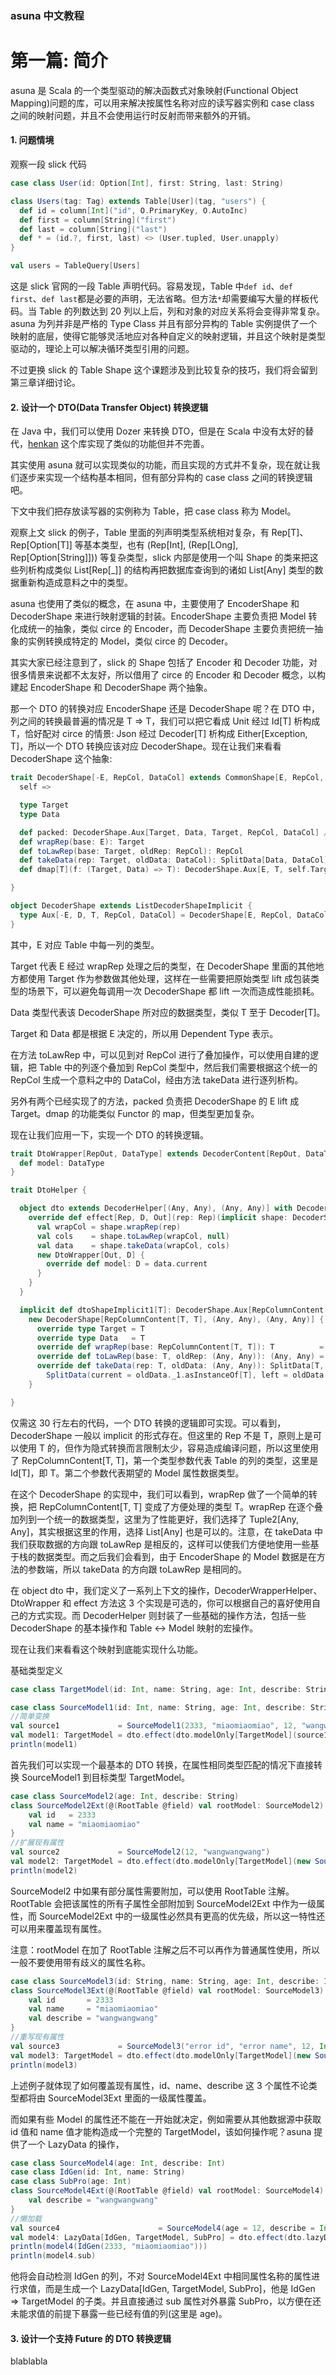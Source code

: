 ### asuna 中文教程

# 第一篇: 简介

asuna 是 Scala 的一个类型驱动的解决函数式对象映射(Functional Object
Mapping)问题的库，可以用来解决按属性名称对应的读写器实例和 case class
之间的映射问题，并且不会使用运行时反射而带来额外的开销。

#### 1. 问题情境

观察一段 slick 代码

```scala
case class User(id: Option[Int], first: String, last: String)

class Users(tag: Tag) extends Table[User](tag, "users") {
  def id = column[Int]("id", O.PrimaryKey, O.AutoInc)
  def first = column[String]("first")
  def last = column[String]("last")
  def * = (id.?, first, last) <> (User.tupled, User.unapply)
}

val users = TableQuery[Users]
```

这是 slick 官网的一段 Table 声明代码。容易发现，Table
中`def id`、`def first`、`def last`都是必要的声明，无法省略。但方法`*`却需要编写大量的样板代码。当
Table 的列数达到 20 列以上后，列和对象的对应关系将会变得非常复杂。asuna
为列并非是严格的 Type Class 并且有部分异构的 Table
实例提供了一个映射的底层，使得它能够灵活地应对各种自定义的映射逻辑，并且这个映射是类型驱动的，理论上可以解决循环类型引用的问题。

不过更换 slick 的 Table Shape 这个课题涉及到比较复杂的技巧，我们将会留到第三章详细讨论。

#### 2. 设计一个 DTO(Data Transfer Object) 转换逻辑

在 Java 中，我们可以使用 Dozer 来转换 DTO，但是在 Scala 中没有太好的替代，[henkan](https://github.com/kailuowang/henkan)
这个库实现了类似的功能但并不完善。

其实使用 asuna 就可以实现类似的功能，而且实现的方式并不复杂，现在就让我们逐步来实现一个结构基本相同，但有部分异构的
case class 之间的转换逻辑吧。

下文中我们把存放读写器的实例称为 Table，把 case class 称为 Model。

观察上文 slick 的例子，Table 里面的列声明类型系统相对复杂，有
Rep[T]、Rep[Option[T]] 等基本类型，也有
(Rep[Int], (Rep[LOng], Rep[Option[String]])) 等复杂类型，slick
内部是使用一个叫 Shape 的类来把这些列析构成类似 List[Rep[_]] 的结构再把数据库查询到的诸如
List[Any] 类型的数据重新构造成意料之中的类型。

asuna 也使用了类似的概念，在 asuna 中，主要使用了
EncoderShape 和 DecoderShape 来进行映射逻辑的封装。EncoderShape 主要负责把 Model
转化成统一的抽象，类似 circe 的 Encoder，而 DecoderShape 主要负责把统一抽象的实例转换成特定的
Model，类似 circe 的 Decoder。

其实大家已经注意到了，slick 的 Shape 包括了 Encoder 和 Decoder
功能，对很多情景来说都不太友好，所以借用了 circe 的 Encoder 和 Decoder
概念，以构建起 EncoderShape 和 DecoderShape 两个抽象。

那一个 DTO 的转换对应 EncoderShape 还是 DecoderShape 呢？在 DTO 中，列之间的转换最普遍的情况是
T => T，我们可以把它看成 Unit 经过 Id[T] 析构成 T，恰好配对 circe 的情景: Json 经过 Decoder[T]
析构成 Either[Exception, T]，所以一个 DTO 转换应该对应 DecoderShape。现在让我们来看看
DecoderShape 这个抽象:

```scala
trait DecoderShape[-E, RepCol, DataCol] extends CommonShape[E, RepCol, DataCol] {
  self =>

  type Target
  type Data

  def packed: DecoderShape.Aux[Target, Data, Target, RepCol, DataCol] //implemented
  def wrapRep(base: E): Target
  def toLawRep(base: Target, oldRep: RepCol): RepCol
  def takeData(rep: Target, oldData: DataCol): SplitData[Data, DataCol]
  def dmap[T](f: (Target, Data) => T): DecoderShape.Aux[E, T, self.Target, RepCol, DataCol] //implemented

}

object DecoderShape extends ListDecoderShapeImplicit {
  type Aux[-E, D, T, RepCol, DataCol] = DecoderShape[E, RepCol, DataCol] { type Target = T; type Data = D }
}
```

其中，E 对应 Table 中每一列的类型。

Target 代表 E 经过 wrapRep 处理之后的类型，在 DecoderShape
里面的其他地方都使用 Target 作为参数做其他处理，这样在一些需要把原始类型 lift
成包装类型的场景下，可以避免每调用一次 DecoderShape 都 lift 一次而造成性能损耗。

Data 类型代表该 DecoderShape 所对应的数据类型，类似 T 至于 Decoder[T]。

Target 和 Data 都是根据 E 决定的，所以用 Dependent Type 表示。

在方法 toLawRep 中，可以见到对 RepCol 进行了叠加操作，可以使用自建的逻辑，把 Table
中的列逐个叠加到 RepCol 类型中，然后我们需要根据这个统一的 RepCol 生成一个意料之中的
DataCol，经由方法 takeData 进行逐列析构。

另外有两个已经实现了的方法，packed 负责把 DecoderShape 的 E lift 成 Target。dmap
的功能类似 Functor 的 map，但类型更加复杂。

现在让我们应用一下，实现一个 DTO 的转换逻辑。

```scala
trait DtoWrapper[RepOut, DataType] extends DecoderContent[RepOut, DataType] {
  def model: DataType
}

trait DtoHelper {

  object dto extends DecoderHelper[(Any, Any), (Any, Any)] with DecoderWrapperHelper[(Any, Any), (Any, Any), DtoWrapper] {
    override def effect[Rep, D, Out](rep: Rep)(implicit shape: DecoderShape.Aux[Rep, D, Out, (Any, Any), (Any, Any)]): DtoWrapper[Out, D] = {
      val wrapCol = shape.wrapRep(rep)
      val cols    = shape.toLawRep(wrapCol, null)
      val data    = shape.takeData(wrapCol, cols)
      new DtoWrapper[Out, D] {
        override def model: D = data.current
      }
    }
  }

  implicit def dtoShapeImplicit1[T]: DecoderShape.Aux[RepColumnContent[T, T], T, T, (Any, Any), (Any, Any)] =
    new DecoderShape[RepColumnContent[T, T], (Any, Any), (Any, Any)] {
      override type Target = T
      override type Data   = T
      override def wrapRep(base: RepColumnContent[T, T]): T          = base.rep
      override def toLawRep(base: T, oldRep: (Any, Any)): (Any, Any) = (base, oldRep)
      override def takeData(rep: T, oldData: (Any, Any)): SplitData[T, (Any, Any)] =
        SplitData(current = oldData._1.asInstanceOf[T], left = oldData._2.asInstanceOf[(Any, Any)])
    }

}
```

仅需这 30 行左右的代码，一个 DTO 转换的逻辑即可实现。可以看到，DecoderShape 一般以 implicit
的形式存在。但这里的 Rep 不是 T，原则上是可以使用 T
的，但作为隐式转换而言限制太少，容易造成编译问题，所以这里使用了
RepColumnContent[T, T]，第一个类型参数代表 Table 的列的类型，这里是 Id[T]，即
T。第二个参数代表期望的 Model 属性数据类型。

在这个 DecoderShape 的实现中，我们可以看到，wrapRep 做了一个简单的转换，把
RepColumnContent[T, T] 变成了方便处理的类型 T。wrapRep
在逐个叠加列到一个统一的数据类型，这里为了性能更好，我们选择了
Tuple2[Any, Any]，其实根据这里的作用，选择 List[Any] 也是可以的。注意，在
takeData 中我们获取数据的方向跟 toLawRep
是相反的，这样可以使我们方便地使用一些基于栈的数据类型。而之后我们会看到，由于 EncoderShape
的 Model 数据是在方法的参数端，所以 takeData 的方向跟 toLawRep 是相同的。

在 object dto 中，我们定义了一系列上下文的操作，DecoderWrapperHelper、DtoWrapper 和
effect 方法这 3 个实现是可选的，你可以根据自己的喜好使用自己的方式实现。而 DecoderHelper
则封装了一些基础的操作方法，包括一些 DecoderShape 的基本操作和 Table <-> Model
映射的宏操作。

现在让我们来看看这个映射到底能实现什么功能。

基础类型定义

```scala
case class TargetModel(id: Int, name: String, age: Int, describe: String)
```

```scala
case class SourceModel1(id: Int, name: String, age: Int, describe: String)
//简单变换
val source1             = SourceModel1(2333, "miaomiaomiao", 12, "wangwangwang")
val model1: TargetModel = dto.effect(dto.modelOnly[TargetModel](source1).compile).model
println(model1)
```

首先我们可以实现一个最基本的 DTO 转换，在属性相同类型匹配的情况下直接转换 SourceModel1 到目标类型
TargetModel。

```scala
case class SourceModel2(age: Int, describe: String)
class SourceModel2Ext(@(RootTable @field) val rootModel: SourceModel2) {
    val id   = 2333
    val name = "miaomiaomiao"
}
//扩展现有属性
val source2             = SourceModel2(12, "wangwangwang")
val model2: TargetModel = dto.effect(dto.modelOnly[TargetModel](new SourceModel2Ext(source2)).compile).model
println(model2)
```

SourceModel2 中如果有部分属性需要附加，可以使用 RootTable 注解。RootTable
会把该属性的所有子属性全部附加到 SourceModel2Ext 中作为一级属性，而 SourceModel2Ext
中的一级属性必然具有更高的优先级，所以这一特性还可以用来覆盖现有属性。

注意：rootModel 在加了 RootTable
注解之后不可以再作为普通属性使用，所以一般不要使用带有歧义的属性名称。

```scala
case class SourceModel3(id: String, name: String, age: Int, describe: Int)
class SourceModel3Ext(@(RootTable @field) val rootModel: SourceModel3) {
    val id       = 2333
    val name     = "miaomiaomiao"
    val describe = "wangwangwang"
}
//重写现有属性
val source3             = SourceModel3("error id", "error name", 12, Int.MaxValue)
val model3: TargetModel = dto.effect(dto.modelOnly[TargetModel](new SourceModel3Ext(source3)).compile).model
println(model3)
```

上述例子就体现了如何覆盖现有属性，id、name、describe 这 3 个属性不论类型都将由 SourceModel3Ext
里面的一级属性覆盖。

而如果有些 Model 的属性还不能在一开始就决定，例如需要从其他数据源中获取 id 值和 name
值才能构造成一个完整的 TargetModel，该如何操作呢？asuna 提供了一个 LazyData 的操作，

```scala
case class SourceModel4(age: Int, describe: Int)
case class IdGen(id: Int, name: String)
case class SubPro(age: Int)
class SourceModel4Ext(@(RootTable @field) val rootModel: SourceModel4) {
    val describe = "wangwangwang"
}
//懒加载
val source4                      = SourceModel4(age = 12, describe = Int.MaxValue)
val model4: LazyData[IdGen, TargetModel, SubPro] = dto.effect(dto.lazyData[IdGen, TargetModel, SubPro](new SourceModel4Ext(source4)).compile).model
println(model4(IdGen(2333, "miaomiaomiao")))
println(model4.sub)
```

他将会自动检测 IdGen 的列，不对 SourceModel4Ext 中相同属性名称的属性进行求值，而是生成一个
LazyData[IdGen, TargetModel, SubPro]，他是 IdGen => TargetModel
的子类。并且直接通过 sub 属性对外暴露
SubPro，以方便在还未能求值的前提下暴露一些已经有值的列(这里是 age)。

#### 3. 设计一个支持 Future 的 DTO 转换逻辑

blablabla